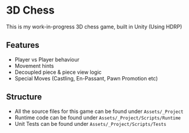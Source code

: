# 3D Chess
This is my work-in-progress 3D chess game, built in Unity (Using HDRP)

## Features
- Player vs Player behaviour
- Movement hints
- Decoupled piece & piece view logic
- Special Moves (Castling, En-Passant, Pawn Promotion etc)

 ## Structure

- All the source files for this game can be found under `Assets/_Project`
- Runtime code can be found under `Assets/_Project/Scripts/Runtime`
- Unit Tests can be found under `Assets/_Project/Scripts/Tests`



